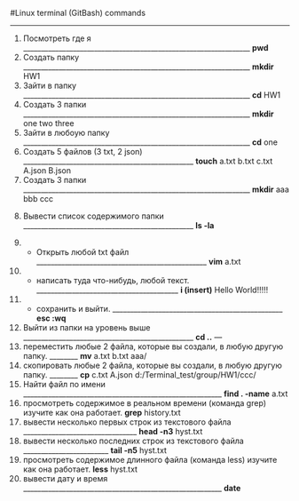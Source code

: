 
#Linux terminal (GitBash) commands
____________

1) Посмотреть где я	________________________________________________________________  **pwd**
2) Создать папку        ________________________________________________________________  **mkdir** HW1
3) Зайти в папку	________________________________________________________________  **cd** HW1
4) Создать 3 папки	________________________________________________________________  **mkdir** one two three
5) Зайти в любоую папку	________________________________________________________________  **cd** one
6) Создать 5 файлов (3 txt, 2 json)	________________________________________________  **touch** a.txt b.txt c.txt A.json B.json
7) Создать 3 папки	________________________________________________________________  **mkdir** aaa bbb ccc
8. Вывести список содержимого папки	________________________________________________  **ls -la**
9) + Открыть любой txt файл		________________________________________________  **vim** a.txt
10) + написать туда что-нибудь, любой текст.	________________________________________  **i (insert)** Hello World!!!!!
11) + сохранить и выйти.		________________________________________________  **esc :wq**
12) Выйти из папки на уровень выше	________________________________________________  **cd ..**
—
13) переместить любые 2 файла, которые вы создали, в любую другую папку.	________  **mv** a.txt b.txt aaa/
14) скопировать любые 2 файла, которые вы создали, в любую другую папку.	________  **cp** c.txt A.json d:/Terminal_test/group/HW1/ccc/
15) Найти файл по имени		________________________________________________________  **find . -name** a.txt
16) просмотреть содержимое в реальном времени (команда grep) изучите как она работает.	  **grep** history.txt
17) вывести несколько первых строк из текстового файла	________________________________ **head -n3** hyst.txt
18) вывести несколько последних строк из текстового файла	________________________  **tail -n5** hyst.txt
19) просмотреть содержимое длинного файла (команда less) изучите как она работает.	  **less** hyst.txt
20) вывести дату и время	________________________________________________________  **date**



